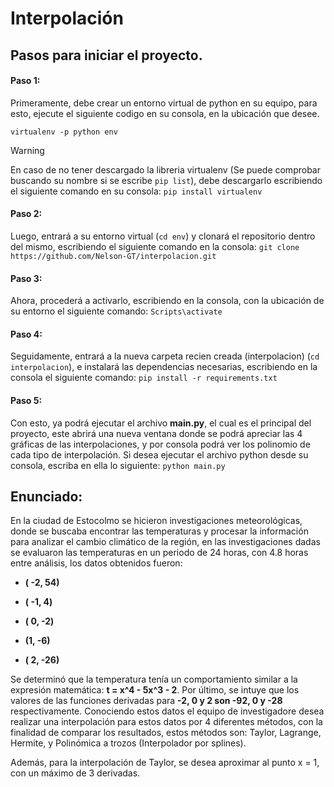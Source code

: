 # Interpolación
## Pasos para iniciar el proyecto.
#### Paso 1:
Primeramente, debe crear un entorno virtual de python en su equipo, para esto, ejecute el siguiente codigo en su consola, en la ubicación que desee.

`virtualenv -p python env`

> [!WARNING]
> En caso de no tener descargado la libreria virtualenv (Se puede comprobar buscando su nombre si se escribe `pip list`), debe descargarlo escribiendo el siguiente comando en su consola: `pip install virtualenv`

#### Paso 2:
Luego, entrará a su entorno virtual (`cd env`) y clonará el repositorio dentro del mismo, escribiendo el siguiente comando en la consola:
`git clone https://github.com/Nelson-GT/interpolacion.git`

#### Paso 3:
Ahora, procederá a activarlo, escribiendo en la consola, con la ubicación de su entorno el siguiente comando:
`Scripts\activate`

#### Paso 4:
Seguidamente, entrará a la nueva carpeta recien creada (interpolacion) (`cd interpolacion`), e instalará las dependencias necesarias, escribiendo en la consola el siguiente comando: 
`pip install -r requirements.txt`

#### Paso 5:
Con esto, ya podrá ejecutar el archivo <b>main.py</b>, el cual es el principal del proyecto, este abrirá una nueva ventana donde se podrá apreciar las 4 gráficas de las interpolaciones, y por consola podrá ver los polinomio de cada tipo de interpolación. Si desea ejecutar el archivo python desde su consola, escriba en ella lo siguiente:
`python main.py`


## Enunciado:
En la ciudad de Estocolmo se hicieron investigaciones meteorológicas, donde se buscaba encontrar las temperaturas y procesar la información para analizar el cambio climático de la región, en las investigaciones dadas se evaluaron las temperaturas en un periodo de 24 horas, con 4.8 horas entre análisis, los datos obtenidos fueron: 
<b>
- ( -2, 54)

- ( -1, 4)

- ( 0, -2)

- (1, -6)

- ( 2, -26)
</b>
Se determinó que la temperatura tenía un comportamiento similar a la expresión matemática:  <b>t = x^4 - 5x^3 - 2</b>. Por último, se intuye que los valores de las funciones derivadas para <b>-2, 0 y 2 son -92, 0 y -28</b> respectivamente.  Conociendo estos datos el equipo de investigadore desea realizar una interpolación para estos datos por 4 diferentes métodos, con la finalidad de comparar los resultados, estos métodos son: Taylor, Lagrange, Hermite, y Polinómica a trozos (Interpolador por splines).

Además, para la interpolación de Taylor, se desea aproximar al punto x = 1, con un máximo de 3 derivadas.
